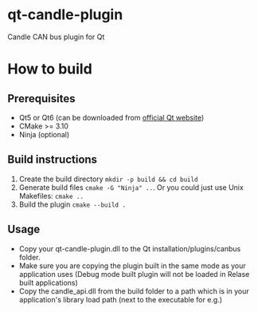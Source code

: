 # qt-candle-plugin
Candle CAN bus plugin for Qt

# How to build

## Prerequisites

- Qt5 or Qt6 (can be downloaded from [official Qt website](https://www.qt.io/download-qt-installer))
- CMake >= 3.10
- Ninja (optional)

## Build instructions

1. Create the build directory `mkdir -p build && cd build`
2. Generate build files `cmake -G "Ninja" ..`. Or you could just use Unix Makefiles: `cmake ..`
3. Build the plugin `cmake --build .`

## Usage 

 - Copy your qt-candle-plugin.dll to the Qt installation/plugins/canbus folder.
 - Make sure you are copying the plugin built in the same mode as your application uses (Debug mode built plugin will not be loaded in Relase built applications)
 - Copy the candle_api.dll from the build folder to a path which is in your application's library load path (next to the executable for e.g.)
